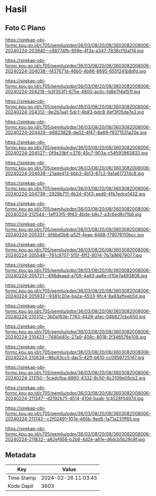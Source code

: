 # Hasil

## Foto C Plano

https://sirekap-obj-formc.kpu.go.id/c705/pemilu/pdpr/36/03/08/20/08/3603082008006-20240224-203940--c88774fb-959e-4f3a-a347-7838cf10a114.jpg

https://sirekap-obj-formc.kpu.go.id/c705/pemilu/pdpr/36/03/08/20/08/3603082008006-20240224-204038--f437671d-46b0-4b86-8695-655f241b8dfd.jpg

https://sirekap-obj-formc.kpu.go.id/c705/pemilu/pdpr/36/03/08/20/08/3603082008006-20240224-204218--b3f353f1-875e-4800-ac0c-fd8e7f4af51f.jpg

https://sirekap-obj-formc.kpu.go.id/c705/pemilu/pdpr/36/03/08/20/08/3603082008006-20240224-204312--8e2b7aa1-5dc1-4b83-bdc8-8ef3f05da7e3.jpg

https://sirekap-obj-formc.kpu.go.id/c705/pemilu/pdpr/36/03/08/20/08/3603082008006-20240224-204429--b6823828-de02-4f47-8a69-f9371531a20e.jpg

https://sirekap-obj-formc.kpu.go.id/c705/pemilu/pdpr/36/03/08/20/08/3603082008006-20240224-204527--0f9e29bf-c376-45c7-903a-c54593963833.jpg

https://sirekap-obj-formc.kpu.go.id/c705/pemilu/pdpr/36/03/08/20/08/3603082008006-20240224-204638--21ade413-bbb3-4b13-87c2-9a1a617214c8.jpg

https://sirekap-obj-formc.kpu.go.id/c705/pemilu/pdpr/36/03/08/20/08/3603082008006-20240224-204739--2929b711-4b24-4143-aed6-4fb7edce1432.jpg

https://sirekap-obj-formc.kpu.go.id/c705/pemilu/pdpr/36/03/08/20/08/3603082008006-20240224-212544--1aff33f5-9f43-4bde-b8c7-a3c6ed8cf1b6.jpg

https://sirekap-obj-formc.kpu.go.id/c705/pemilu/pdpr/36/03/08/20/08/3603082008006-20240224-205331--bf6bd2b8-a52f-4eae-8488-f79076110bcc.jpg

https://sirekap-obj-formc.kpu.go.id/c705/pemilu/pdpr/36/03/08/20/08/3603082008006-20240224-205548--761c9707-5f5f-4ff2-8014-7b7a96679077.jpg

https://sirekap-obj-formc.kpu.go.id/c705/pemilu/pdpr/36/03/08/20/08/3603082008006-20240224-205721--498deaad-a709-4a93-aa8e-010e7a493808.jpg

https://sirekap-obj-formc.kpu.go.id/c705/pemilu/pdpr/36/03/08/20/08/3603082008006-20240224-205932--9381c20e-ba2a-4533-9fc4-8a83affeeb5d.jpg

https://sirekap-obj-formc.kpu.go.id/c705/pemilu/pdpr/36/03/08/20/08/3603082008006-20240224-210312--3b0a163e-7763-4429-a1ec-04b627cbc650.jpg

https://sirekap-obj-formc.kpu.go.id/c705/pemilu/pdpr/36/03/08/20/08/3603082008006-20240224-210423--7480d40c-27a9-409c-8018-2f346578e108.jpg

https://sirekap-obj-formc.kpu.go.id/c705/pemilu/pdpr/36/03/08/20/08/3603082008006-20240224-210634--86c83cc5-dac5-42ff-b610-cc0956725147.jpg

https://sirekap-obj-formc.kpu.go.id/c705/pemilu/pdpr/36/03/08/20/08/3603082008006-20240224-211150--5cedcfba-8860-4332-8c50-6c3109e08cb2.jpg

https://sirekap-obj-formc.kpu.go.id/c705/pemilu/pdpr/36/03/08/20/08/3603082008006-20240224-211347--d2192b75-d514-410d-baab-1c4528f0497d.jpg

https://sirekap-obj-formc.kpu.go.id/c705/pemilu/pdpr/36/03/08/20/08/3603082008006-20240224-211743--c2f02491-107e-465b-9ed5-1a71a231ff65.jpg

https://sirekap-obj-formc.kpu.go.id/c705/pemilu/pdpr/36/03/08/20/08/3603082008006-20240224-211832--a62ef656-b2b6-4d2e-a61e-d6dcb5b29c8f.jpg


## Metadata

| Key        | Value               |
| ---------- | ------------------- |
| Time Stamp | 2024-02-26 11:03:45 |
| Kode Dapil | 3603                |



